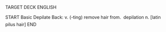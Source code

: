 TARGET DECK
ENGLISH

START
Basic
Depilate
Back: v. (-ting) remove hair from.  depilation n. [latin pilus hair]
END
